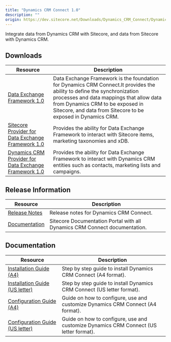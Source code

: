 ```yaml
---
title: "Dynamics CRM Connect 1.0"
description: ""
origin: https://dev.sitecore.net/Downloads/Dynamics_CRM_Connect/Dynamics_CRM_Connect_1/Dynamics_CRM_Connect_10.aspx
---
```


Integrate data from Dynamics CRM with Sitecore, and data from Sitecore with Dynamics CRM.

## Downloads

 | Resource | Description |
 | --- | --- |
 | [Data Exchange Framework 1.0](https://scdp.blob.core.windows.net/downloads/Dynamics%20CRM%20Connect/Dynamics%20CRM%20Connect%201/Dynamics%20CRM%20Connect%2010/Secure/Data%20Exchange%20Framework%201.0%20rev.%20160625.zip) | Data Exchange Framework is the foundation for Dynamics CRM Connect.It provides the ability to define the synchronization processes and data mappings that allow data from Dynamics CRM to be exposed in Sitecore, and data from Sitecore to be exposed in Dynamics CRM. |
 | [Sitecore Provider for Data Exchange Framework 1.0](https://scdp.blob.core.windows.net/downloads/Dynamics%20CRM%20Connect/Dynamics%20CRM%20Connect%201/Dynamics%20CRM%20Connect%2010/Secure/Sitecore%20Provider%20for%20Data%20Exchange%20Framework%201.0%20rev.%20160625.zip) | Provides the ability for Data Exchange Framework to interact with Sitecore items, marketing taxonomies and xDB. |
 | [Dynamics CRM Provider for Data Exchange Framework 1.0](https://scdp.blob.core.windows.net/downloads/Dynamics%20CRM%20Connect/Dynamics%20CRM%20Connect%201/Dynamics%20CRM%20Connect%2010/Secure/Dynamics%20CRM%20Provider%20for%20Data%20Exchange%20Framework%201.0%20rev.%20160625.zip) | Provides the ability for Data Exchange Framework to interact with Dynamics CRM entities such as contacts, marketing lists and campaigns. |

## Release Information

 | Resource | Description |
 | --- | --- |
 | [Release Notes](/downloads/Dynamics_CRM_Connect/Dynamics_CRM_Connect_1/Dynamics_CRM_Connect_10/Release_Notes) | Release notes for Dynamics CRM Connect. |
 | [Documentation](https://doc.sitecore.net:443/en/Products/CRM_Connect/10) | Sitecore Documentation Portal with all Dynamics CRM Connect documentation. |

## Documentation

 | Resource | Description |
 | --- | --- |
 | [Installation Guide (A4)](https://scdp.blob.core.windows.net/downloads/Dynamics%20CRM%20Connect/Dynamics%20CRM%20Connect%201/Dynamics%20CRM%20Connect%2010/Secure/Installation%20Guide%20Dynamics%20CRM%20Connect%201.0-a4.pdf) | Step by step guide to install Dynamics CRM Connect (A4 format). |
 | [Installation Guide (US letter)](https://scdp.blob.core.windows.net/downloads/Dynamics%20CRM%20Connect/Dynamics%20CRM%20Connect%201/Dynamics%20CRM%20Connect%2010/Secure/Installation%20Guide%20Dynamics%20CRM%20Connect%201.0-usletter.pdf) | Step by step guide to install Dynamics CRM Connect (US letter format). |
 | [Configuration Guide (A4)](https://scdp.blob.core.windows.net/downloads/Dynamics%20CRM%20Connect/Dynamics%20CRM%20Connect%201/Dynamics%20CRM%20Connect%2010/Secure/Configuration%20Guide%20Dynamics%20CRM%20Connect%201.0-a4.pdf) | Guide on how to configure, use and customize Dynamics CRM Connect (A4 format). |
 | [Configuration Guide (US letter)](https://scdp.blob.core.windows.net/downloads/Dynamics%20CRM%20Connect/Dynamics%20CRM%20Connect%201/Dynamics%20CRM%20Connect%2010/Secure/Installation%20Guide%20Dynamics%20CRM%20Connect%201.0-usletter.pdf) | Guide on how to configure, use and customize Dynamics CRM Connect (US letter format). |
